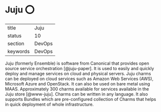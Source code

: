 # Juju :o:


|          |          |
| -------- | -------- |
| title    | Juju     | 
| status   | 10       |
| section  | DevOps   |
| keywords | DevOps   |



Juju (formerly Ensemble) is software from Canonical that provides open
source service orchestration [@juju-paper].  It is used to easily
and quickly deploy and manage services on cloud and physical
servers. Juju charms can be deployed on cloud services such as Amazon
Web Services (AWS), Microsoft Azure and OpenStack. It can also be used
on bare metal using MAAS.  Approximately 300 charms available for
services available in the Juju store [@www-juju]. Charms can be
written in any language. It also supports Bundles which are
pre-configured collection of Charms that helps in quick deployment of
whole infrastructure.



